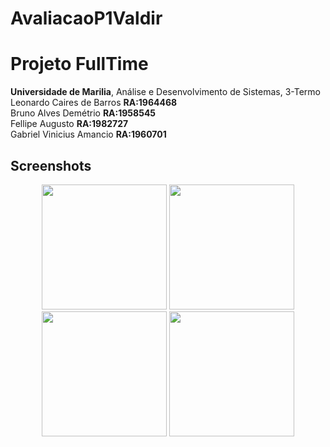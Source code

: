 # AvaliacaoP1Valdir
# Projeto FullTime
 **Universidade de Marilia**, Análise e Desenvolvimento de Sistemas, 3-Termo <br>
 Leonardo Caires de Barros **RA:1964468** <br> 
 Bruno Alves Demétrio **RA:1958545** <br>
 Fellipe Augusto **RA:1982727** <br>
 Gabriel Vinicius Amancio **RA:1960701** <br>

## Screenshots

<p align="center" display="flex">
  <img width="200px" src="" />
  <img width="200px" src="" />
  <img width="200px" src="" />
  <img width="200px" src="" />
</p>
